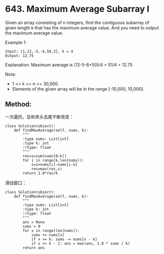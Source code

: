 # 643. Maximum Average Subarray I

Given an array consisting of n integers, find the contiguous subarray of given length k that has the maximum average value. And you need to output the maximum average value.

Example 1:

    Input: [1,12,-5,-6,50,3], k = 4
    Output: 12.75

Explanation: Maximum average is (12-5-6+50)/4 = 51/4 = 12.75

Note:
- 1 <= k <= n <= 30,000.
- Elements of the given array will be in the range [-10,000, 10,000].

## Method:
一次遍历，总和夹头去尾不断改变：

    class Solution(object):
        def findMaxAverage(self, nums, k):
            """
            :type nums: List[int]
            :type k: int
            :rtype: float
            """
            res=s=sum(nums[0:k])
            for i in range(k,len(nums)):
                s=s+nums[i]-nums[i-k]
                res=max(res,s)
            return 1.0*res/k
            
滑动窗口：

    class Solution(object):
        def findMaxAverage(self, nums, k):
            """
            :type nums: List[int]
            :type k: int
            :rtype: float
            """
            ans = None
            sums = 0
            for x in range(len(nums)):
                sums += nums[x]
                if x >= k: sums -= nums[x - k]
                if x >= k - 1: ans = max(ans, 1.0 * sums / k)
            return ans